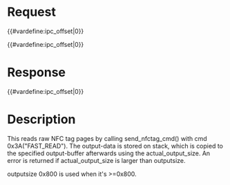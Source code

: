 # Request

{{#vardefine:ipc_offset\|0}}

{{#vardefine:ipc_offset\|0}}

# Response

{{#vardefine:ipc_offset\|0}}

# Description

This reads raw NFC tag pages by calling send_nfctag_cmd() with cmd
0x3A("FAST_READ"). The output-data is stored on stack, which is copied
to the specified output-buffer afterwards using the actual_output_size.
An error is returned if actual_output_size is larger than outputsize.

outputsize 0x800 is used when it's \>=0x800.
